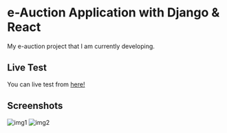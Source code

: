# e-Auction Application with Django & React

My e-auction project that I am currently developing.

## Live Test

You can live test from [here!](https://nidea1-eauction.netlify.app)

## Screenshots

![img1](https://cdn.discordapp.com/attachments/1035852765756411995/1107680750033182720/image.png)
![img2](https://cdn.discordapp.com/attachments/1035852765756411995/1108476627521900634/image.png)
